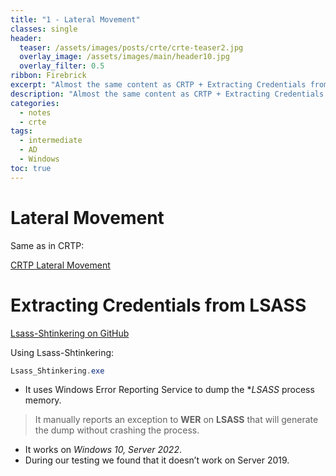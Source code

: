 ```yaml
---
title: "1 - Lateral Movement"
classes: single
header:  
  teaser: /assets/images/posts/crte/crte-teaser2.jpg
  overlay_image: /assets/images/main/header10.jpg
  overlay_filter: 0.5
ribbon: Firebrick
excerpt: "Almost the same content as CRTP + Extracting Credentials from LSASS"
description: "Almost the same content as CRTP + Extracting Credentials from LSASS"
categories:
  - notes
  - crte
tags:
  - intermediate
  - AD
  - Windows 
toc: true
---
```


# Lateral Movement

Same as in CRTP:

[CRTP Lateral Movement](https://johnermac.github.io/notes/crtp/latmov/)

# Extracting Credentials from LSASS

[Lsass-Shtinkering on GitHub](https://github.com/deepinstinct/Lsass-Shtinkering)

Using Lsass-Shtinkering:
```powershell
Lsass_Shtinkering.exe
```

- It uses Windows Error Reporting Service to dump the **LSASS* process memory.

> It manually reports an exception to **WER** on **LSASS** that will generate the dump without crashing the process.

- It works on *Windows 10, Server 2022*.
- During our testing we found that it doesn’t work on Server 2019.
